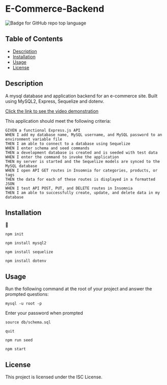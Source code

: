 # E-Commerce-Backend

![Badge for GitHub repo top language](https://img.shields.io/static/v1?label=License&message=ISC&color=brightgreen)

## Table of Contents
- [Description](#description)
- [Installation](#installation)
- [Usage](#usage)
- [License](#license)

## Description

A mysql database and application backend for an e-commerce site. Built using MySQL2, Express, Sequelize and dotenv.
  
[Click the link to see the video demonstration](https://watch.screencastify.com/v/84HHwfsiX0qwaggO4Vp5)

This application should meet the following criteria:

``` 
GIVEN a functional Express.js API
WHEN I add my database name, MySQL username, and MySQL password to an environment variable file
THEN I am able to connect to a database using Sequelize
WHEN I enter schema and seed commands
THEN a development database is created and is seeded with test data
WHEN I enter the command to invoke the application
THEN my server is started and the Sequelize models are synced to the MySQL database
WHEN I open API GET routes in Insomnia for categories, products, or tags
THEN the data for each of these routes is displayed in a formatted JSON
WHEN I test API POST, PUT, and DELETE routes in Insomnia
THEN I am able to successfully create, update, and delete data in my database
```

## Installation
💾   
  
`npm init`

`npm install mysql2`

`npm install sequelize`

`npm install dotenv`
  
## Usage
  
Run the following command at the root of your project and answer the prompted questions:

`mysql -u root -p`

Enter your password when prompted

`source db/schema.sql`

`quit`

`npm run seed`
  
`npm start`

## License

This project is licensed under the ISC License.